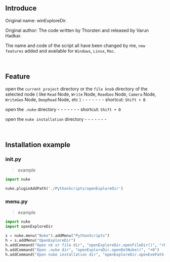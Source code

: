## Introduce

Original name: winExploreDir. 

Original author: The code written by Thorsten and released by Varun Hadkar.

The name and code of the script all have been changed by me, `new features` added and available for `Windows`, `Linux`, `Mac`.

<br />

## Feature 

open the `current project` directory or the `file knob` directory of the selected node ( like `Read` Node, `Write` Node, `ReadGeo` Node, `Camera` Node, `WriteGeo` Node, `DeepRead` Node, etc ) - - - - - - - shortcut: `Shift + B`

open the `.nuke` directory - - - - - - - shortcut: `Shift + 0`

open the `nuke installation` directory - - - - - - -

<br />

## Installation example
### init.py
> example
```python
import nuke

nuke.pluginAddPath('./PythonScripts/openExploreDir')
```

### menu.py
> example
```python
import nuke
import openExploreDir

s = nuke.menu("Nuke").addMenu("PythonScripts")
h = s.addMenu("OpenExploreDir")
h.addCommand("Open nk or file dir", "openExploreDir.openFileDir()", "+b")
h.addCommand("Open .nuke dir", "openExploreDir.openDotNuke()", "+0")
h.addCommand("Open nuke installation dir", "openExploreDir.openExePath()")
```
